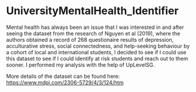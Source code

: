 # UniversityMentalHealth_Identifier

Mental health has always been an issue that I was interested in and after seeing the dataset from the research of Nguyen et al (2019), where the authors obtained a record of 268 questionaire results of depression, acculturative stress, social connectedness, and help-seeking behaviour by a cohort of local and international students, I decided to see if I could use this dataset to see if I could identify at risk students and reach out to them sooner. I performed my analysis with the help of UpLevelSG.

More details of the dataset can be found here: https://www.mdpi.com/2306-5729/4/3/124/htm

